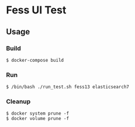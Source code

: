 # Fess UI Test

## Usage

### Build

```
$ docker-compose build
```

### Run

```
$ /bin/bash ./run_test.sh fess13 elasticsearch7
```

### Cleanup

```
$ docker system prune -f
$ docker volume prune -f
```
